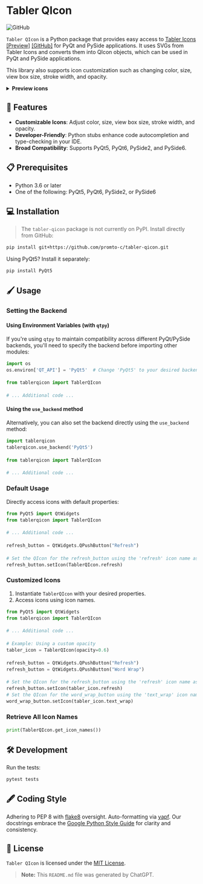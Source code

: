 
# Tabler QIcon

![GitHub](https://img.shields.io/github/license/promto-c/tabler-qicon)

`Tabler QIcon` is a Python package that provides easy access to [Tabler Icons](https://tabler-icons.io/) [[Preview]](https://tabler-icons.io/) [[GitHub]](https://github.com/tabler/tabler-icons) for PyQt and PySide applications. It uses SVGs from Tabler Icons and converts them into QIcon objects, which can be used in PyQt and PySide applications.

This library also supports icon customization such as changing color, size, view box size, stroke width, and opacity.

<details>
  <summary><b>Preview icons</b></summary>

  ![Tabler Icons](https://raw.githubusercontent.com/tabler/tabler-icons/master/.github/icons-dark.png)

</details>

## 🚀 Features

- **Customizable Icons**: Adjust color, size, view box size, stroke width, and opacity.
- **Developer-Friendly**: Python stubs enhance code autocompletion and type-checking in your IDE.
- **Broad Compatibility**: Supports PyQt5, PyQt6, PySide2, and PySide6.

## 📋 Prerequisites

- Python 3.6 or later
- One of the following: PyQt5, PyQt6, PySide2, or PySide6

## 💻 Installation

> The `tabler-qicon` package is not currently on PyPI. Install directly from GitHub:

```bash
pip install git+https://github.com/promto-c/tabler-qicon.git
```

Using PyQt5? Install it separately:

```bash
pip install PyQt5
```

## 🖌️ Usage

### Setting the Backend

#### Using Environment Variables (with `qtpy`)

If you're using `qtpy` to maintain compatibility across different PyQt/PySide backends, you'll need to specify the backend before importing other modules:

```python
import os
os.environ['QT_API'] = 'PyQt5'  # Change 'PyQt5' to your desired backend

from tablerqicon import TablerQIcon

# ... Additional code ...
```

#### Using the `use_backend` method

Alternatively, you can also set the backend directly using the `use_backend` method:

```python
import tablerqicon
tablerqicon.use_backend('PyQt5')

from tablerqicon import TablerQIcon

# ... Additional code ...
```

### Default Usage

Directly access icons with default properties:

```python
from PyQt5 import QtWidgets
from tablerqicon import TablerQIcon

# ... Additional code ...

refresh_button = QtWidgets.QPushButton("Refresh")

# Set the QIcon for the refresh_button using the 'refresh' icon name as an attribute
refresh_button.setIcon(TablerQIcon.refresh)
```

### Customized Icons

1. Instantiate `TablerQIcon` with your desired properties.
2. Access icons using icon names.

```python
from PyQt5 import QtWidgets
from tablerqicon import TablerQIcon

# ... Additional code ...

# Example: Using a custom opacity
tabler_icon = TablerQIcon(opacity=0.6)

refresh_button = QtWidgets.QPushButton("Refresh")
refresh_button = QtWidgets.QPushButton("Word Wrap")

# Set the QIcon for the refresh_button using the 'refresh' icon name as an attribute
refresh_button.setIcon(tabler_icon.refresh)
# Set the QIcon for the word_wrap_button using the 'text_wrap' icon name as an attribute
word_wrap_button.setIcon(tabler_icon.text_wrap)
```

### Retrieve All Icon Names

```python
print(TablerQIcon.get_icon_names())
```

## 🛠️ Development

Run the tests:

```bash
pytest tests
```

## 🖋️ Coding Style

Adhering to PEP 8 with [flake8](https://flake8.pycqa.org/en/latest/) oversight. Auto-formatting via [yapf](https://github.com/google/yapf). Our docstrings embrace the [Google Python Style Guide](https://google.github.io/styleguide/pyguide.html) for clarity and consistency.

## 📜 License

`Tabler QIcon` is licensed under the [MIT License](LICENSE).

> **Note:** This `README.md` file was generated by ChatGPT.
